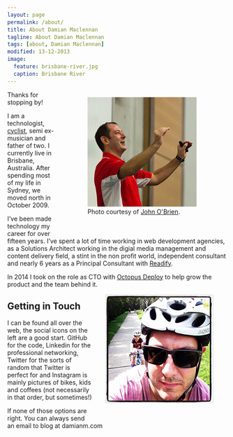 ```yaml
---
layout: page
permalink: /about/
title: About Damian Maclennan
tagline: About Damian Maclennan
tags: [about, Damian Maclennan]
modified: 13-12-2013
image:
  feature: brisbane-river.jpg
  caption: Brisbane River
---
```




<div style="float: right; margin: 30px; margin-top: 0;">
<figure>
	<img src="/images/ddd-brisbane-small.jpg" alt="Damian Maclennan at DDD Brisbane" />
	<figcaption>Photo courtesy of <a href="http://twitter.com/soulsolutions">John O'Brien</a>.</figcaption>
</figure>


</div>


Thanks for stopping by!


I am a technologist, [cyclist](/cycling), semi ex-musician and father of two. I currently live in Brisbane, Australia. After spending most of my life in Sydney, we moved north in October 2009.


I’ve been made technology my career for over fifteen years. I’ve spent a lot of time working in web development agencies, as a Solutions Architect working in the digial media management and content delivery field, a stint in the non profit world, independent consultant and nearly 6 years as a Principal Consultant with [Readify](http://www.readify.net/).

In 2014 I took on the role as CTO with [Octopus Deploy](http://octopusdeploy.com/) to help grow the product and the team behind it.

<div style="float: right; margin: 30px; margin-top: 0;" >
<img alt="Damian Maclennan" src="/images/bike-path.jpg" />
</div>
 



Getting in Touch
-------

I can be found all over the web, the social icons on the left are a good start. GitHub for the code, Linkedin for the professional networking, Twitter for the sorts of random that Twitter is perfect for and Instagram is mainly pictures of bikes, kids and coffees (not necessarily in that order, but sometimes!)

If none of those options are right. You can always send an email to blog at damianm.com

